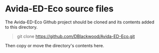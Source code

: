 # Avida-ED-Eco source files #

The Avida-ED-Eco Github project should be cloned and its contents
added to this directory.

> git clone https://github.com/DBlackwood/Avida-ED-Eco.git

Then copy or move the directory's contents here.

